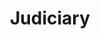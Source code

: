 ---
title: Judiciary
slug: judiciary
taxonomy:
	tag: industry
content:
    items:
        '@taxonomy.industry': judiciary
    order:
        by: date
        dir: desc
---